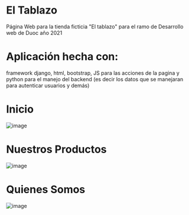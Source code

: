 # El Tablazo

Página Web para la tienda ficticia "El tablazo" para el ramo de Desarrollo web de Duoc año 2021

# Aplicación hecha con:

framework django, html, bootstrap, JS para las acciones de la pagina y python para el manejo del backend (es decir los datos que se manejaran para autenticar usuarios y demás)

# Inicio 

![image](https://user-images.githubusercontent.com/65647041/150355109-6987b47f-f999-4804-83d1-3fa4e3b87965.png)

# Nuestros Productos

![image](https://user-images.githubusercontent.com/65647041/150355156-33e7a264-ce81-4a78-913a-6441950c83fd.png)


# Quienes Somos

![image](https://user-images.githubusercontent.com/65647041/150355207-8066e0f9-199c-4703-8162-9127e0e6201c.png)


